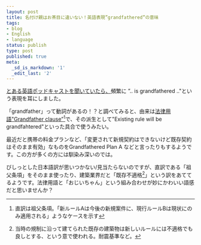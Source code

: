 ```yaml
---
layout: post
title: 名付け親はお茶目に違いない！英語表現”grandfathered”の意味
tags:
- blog
- English
- language
status: publish
type: post
published: true
meta:
  _sd_is_markdown: '1'
  _edit_last: '2'
---
```

<p><a href="http://5by5.tv/hypercritical/81">とある英語ポッドキャストを聞いていたら、</a>頻繁に ”.. is grandfathered .."という表現を耳にしました。</p>

「grandfather」って動詞があるの！？と調べてみると、由来は<a href="http://en.wikipedia.org/wiki/Grandfather_clause">法律用語"Grandfather clause”</a>[^1]で、その派生として"Existing rule will be grandfahtered"といった具合で使うみたい｡

[^1]:直訳は祖父条項。「新ルールAは今後の新規案件に、現行ルールBは現状にのみ適用される」ようなケースを示す

<p>最近だと携帯の料金プランなど、「変更されて新規契約はできないけど既存契約はそのまま有効」なものをGrandfathered Plan A などと言ったりもするようです。この方が多くの方には馴染み深いのでは。</p>

びしっとした日本語訳が思いつかない/見当たらないのですが、直訳である「祖父条項」をそのまま使ったり、建築業界だと「既存不適格[^2]」という訳をあててるようです。法律用語と「おじいちゃん」という組み合わせが妙にかわいい語感だと思いませんか？

[^2]:当時の規制に沿って建てられた既存の建築物は新しいルールには不適格でも良しとする、という意で使われる。耐震基準など。
